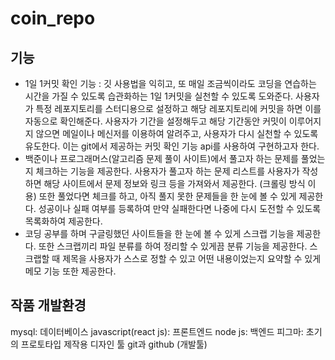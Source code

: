 # coin_repo

## 기능
- 1일 1커밋 확인 기능 : 깃 사용법을 익히고, 또 매일 조금씩이라도 코딩을 연습하는 시간을 가질 수 있도록 습관화하는 1일 1커밋을 실천할 수 있도록 도와준다. 사용자가 특정 레포지토리를 스터디용으로 설정하고 해당 레포지토리에 커밋을 하면 이를 자동으로 확인해준다. 사용자가 기간을 설정해두고 해당 기간동안 커밋이 이루어지지 않으면 메일이나 메신저를 이용하여 알려주고, 사용자가 다시 실천할 수 있도록 유도한다. 이는 git에서 제공하는 커밋 확인 기능 api를 사용하여 구현하고자 한다.
- 백준이나 프로그래머스(알고리즘 문제 풀이 사이트)에서 풀고자 하는 문제를 풀었는지 체크하는 기능을 제공한다. 사용자가 풀고자 하는 문제 리스트를 사용자가 작성하면 해당 사이트에서 문제 정보와 링크 등을 가져와서 제공한다. (크롤링 방식 이용) 또한 풀었다면 체크를 하고, 아직 풀지 못한 문제들을 한 눈에 볼 수 있게 제공한다. 성공이나 실패 여부를 등록하여 만약 실패한다면 나중에 다시 도전할 수 있도록 목록화하여 제공한다.
- 코딩 공부를 하며 구글링했던 사이트들을 한 눈에 볼 수 있게 스크랩 기능을 제공한다. 또한 스크랩끼리 파일 분류를 하여 정리할 수 있게끔 분류 기능을 제공한다. 스크랩할 때 제목을 사용자가 스스로 정할 수 있고 어떤 내용이었는지 요약할 수 있게 메모 기능 또한 제공한다.

## 작품 개발환경
mysql: 데이터베이스
javascript(react js): 프론트엔드
node js: 백엔드
피그마: 초기의 프로토타입 제작용 디자인 툴
git과 github (개발툴)

## 
